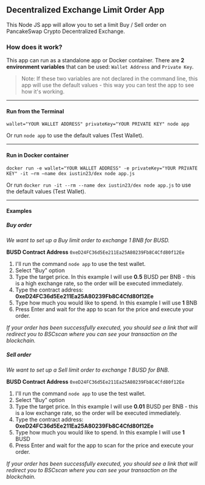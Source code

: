 ## Decentralized Exchange Limit Order App

This Node JS app will allow you to set a limit Buy / Sell order on PancakeSwap Crypto Decentralized Exchange.

### How does it work?

This app can run as a standalone app or Docker container.
There are **2 environment variables** that can be used: `Wallet Address` and `Private Key`.

> Note: If these two variables are not declared in the command line, this app will use the default values - this way you can test the app to see how it's working.

------------

#### Run from the Terminal

    wallet="YOUR WALLET ADDRESS" privateKey="YOUR PRIVATE KEY" node app

Or run `node app` to use the default values (Test Wallet).

------------

#### Run in Docker container

	docker run -e wallet="YOUR WALLET ADDRESS" -e privateKey="YOUR PRIVATE KEY" -it —rm —name dex iustin23/dex node app.js

Or run `docker run -it --rm --name dex iustin23/dex node app.js` to use the default values (Test Wallet).

------------


#### Examples

##### Buy order

*We want to set up a Buy limit order to exchange 1 BNB for BUSD.*

 **BUSD Contract Address** `0xeD24FC36d5Ee211Ea25A80239Fb8C4Cfd80f12Ee`

1. I'll run the command `node app` to use the test wallet.
2. Select "Buy" option
3. Type the target price. In this example I will use **0.5** BUSD per BNB - this is a high exchange rate, so the order will be executed immediately.
4. Type the contract address: **0xeD24FC36d5Ee211Ea25A80239Fb8C4Cfd80f12Ee**
5. Type how much you would like to spend. In this example I will use **1** BNB
6. Press Enter and wait for the app to scan for the price and execute your order.

*If your order has been successfully executed, you should see a link that will redirect you to BSCscan where you can see your transaction on the blockchain.*

##### Sell order

*We want to set up a Sell limit order to exchange 1 BUSD for BNB.*

 **BUSD Contract Address** `0xeD24FC36d5Ee211Ea25A80239Fb8C4Cfd80f12Ee`

1. I'll run the command `node app` to use the test wallet.
2. Select "Buy" option
3. Type the target price. In this example I will use **0.01** BUSD per BNB - this is a low exchange rate, so the order will be executed immediately.
4. Type the contract address: **0xeD24FC36d5Ee211Ea25A80239Fb8C4Cfd80f12Ee**
5. Type how much you would like to spend. In this example I will use **1** BUSD
6. Press Enter and wait for the app to scan for the price and execute your order.

*If your order has been successfully executed, you should see a link that will redirect you to BSCscan where you can see your transaction on the blockchain.*
